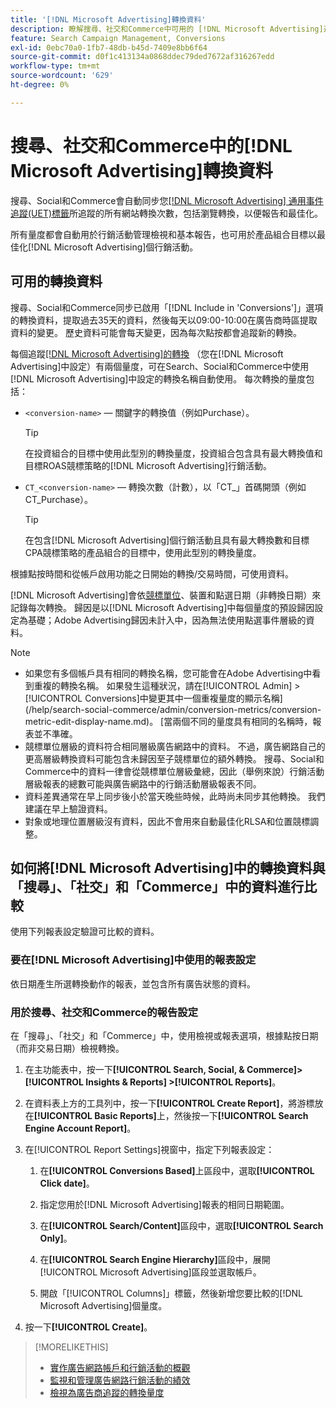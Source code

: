 ```yaml
---
title: '[!DNL Microsoft Advertising]轉換資料'
description: 瞭解搜尋、社交和Commerce中可用的 [!DNL Microsoft Advertising]追蹤轉換資料型別。
feature: Search Campaign Management, Conversions
exl-id: 0ebc70a0-1fb7-48db-b45d-7409e8bb6f64
source-git-commit: d0f1c413134a0868ddec79ded7672af316267edd
workflow-type: tm+mt
source-wordcount: '629'
ht-degree: 0%

---
```


# 搜尋、社交和Commerce中的[!DNL Microsoft Advertising]轉換資料

搜尋、Social和Commerce會自動同步您[[!DNL Microsoft Advertising] 通用事件追蹤(UET)標籤](https://help.ads.microsoft.com/#apex/ads/en/53056)所追蹤的所有網站轉換次數，包括瀏覽轉換，以便報告和最佳化。

所有量度都會自動用於行銷活動管理檢視和基本報告，也可用於產品組合目標以最佳化[!DNL Microsoft Advertising]個行銷活動。

## 可用的轉換資料

搜尋、Social和Commerce同步已啟用「[!DNL Include in 'Conversions']」選項的轉換資料，提取過去35天的資料，然後每天以09:00-10:00在廣告商時區提取資料的變更。 歷史資料可能會每天變更，因為每次點按都會追蹤新的轉換。

每個追蹤[[!DNL Microsoft Advertising]的轉換](https://help.ads.microsoft.com/apex/index/3/en-us/n5012) （您在[!DNL Microsoft Advertising]中設定）有兩個量度，可在Search、Social和Commerce中使用[!DNL Microsoft Advertising]中設定的轉換名稱自動使用。 每次轉換的量度包括：

* `<conversion-name>` — 關鍵字的轉換值（例如Purchase）。

  >[!TIP]
  >
  >在投資組合的目標中使用此型別的轉換量度，投資組合包含具有最大轉換值和目標ROAS競標策略的[!DNL Microsoft Advertising]行銷活動。

* `CT_<conversion-name>` — 轉換次數（計數），以「CT_」首碼開頭（例如CT_Purchase）。

  >[!TIP]
  >
  >在包含[!DNL Microsoft Advertising]個行銷活動且具有最大轉換數和目標CPA競標策略的產品組合的目標中，使用此型別的轉換量度。

根據點按時間和從帳戶啟用功能之日開始的轉換/交易時間，可使用資料。

[!DNL Microsoft Advertising]會依[競標單位](/help/search-social-commerce/glossary.md#a-b)、裝置和點選日期（非轉換日期）來記錄每次轉換。 歸因是以[!DNL Microsoft Advertising]中每個量度的預設歸因設定為基礎；Adobe Advertising歸因未計入中，因為無法使用點選事件層級的資料。

>[!NOTE]
>
>* 如果您有多個帳戶具有相同的轉換名稱，您可能會在Adobe Advertising中看到重複的轉換名稱。 如果發生這種狀況，請在[!UICONTROL Admin] > [!UICONTROL Conversions]中變更其中一個重複量度的顯示名稱](/help/search-social-commerce/admin/conversion-metrics/conversion-metric-edit-display-name.md)。 [當兩個不同的量度具有相同的名稱時，報表並不準確。
>* 競標單位層級的資料符合相同層級廣告網路中的資料。 不過，廣告網路自己的更高層級轉換資料可能包含未歸因至子競標單位的額外轉換。 搜尋、Social和Commerce中的資料一律會從競標單位層級彙總，因此（舉例來說）行銷活動層級報表的總數可能與廣告網路中的行銷活動層級報表不同。
>* 資料差異通常在早上同步後小於當天晚些時候，此時尚未同步其他轉換。 我們建議在早上驗證資料。
>* 對象或地理位置層級沒有資料，因此不會用來自動最佳化RLSA和位置競標調整。

## 如何將[!DNL Microsoft Advertising]中的轉換資料與「搜尋」、「社交」和「Commerce」中的資料進行比較

使用下列報表設定驗證可比較的資料。

### 要在[!DNL Microsoft Advertising]中使用的報表設定

依日期產生所選轉換動作的報表，並包含所有廣告狀態的資料。

### 用於搜尋、社交和Commerce的報告設定

在「搜尋」、「社交」和「Commerce」中，使用檢視或報表選項，根據點按日期（而非交易日期）檢視轉換。

1. 在主功能表中，按一下&#x200B;**[!UICONTROL Search, Social, & Commerce]> [!UICONTROL Insights & Reports] >[!UICONTROL Reports]**。

1. 在資料表上方的工具列中，按一下&#x200B;**[!UICONTROL Create Report]**，將游標放在&#x200B;**[!UICONTROL Basic Reports]**&#x200B;上，然後按一下&#x200B;**[!UICONTROL Search Engine Account Report]**。

1. 在[!UICONTROL Report Settings]視窗中，指定下列報表設定：

   1. 在&#x200B;**[!UICONTROL Conversions Based]**&#x200B;上區段中，選取&#x200B;**[!UICONTROL Click date]**。

   1. 指定您用於[!DNL Microsoft Advertising]報表的相同日期範圍。

   1. 在&#x200B;**[!UICONTROL Search/Content]**&#x200B;區段中，選取&#x200B;**[!UICONTROL Search Only]**。

   1. 在&#x200B;**[!UICONTROL Search Engine Hierarchy]**&#x200B;區段中，展開[!UICONTROL Microsoft Advertising]區段並選取帳戶。

   1. 開啟「[!UICONTROL Columns]」標籤，然後新增您要比較的[!DNL Microsoft Advertising]個量度。

1. 按一下&#x200B;**[!UICONTROL Create]**。

>[!MORELIKETHIS]
>
>* [實作廣告網路帳戶和行銷活動的概觀](campaign-implemention-overview.md)
>* [監視和管理廣告網路行銷活動的績效](monitor-performance-campaigns.md)
>* [檢視為廣告商追蹤的轉換量度](/help/search-social-commerce/admin/conversion-metrics/conversion-metric-view-tracked.md)

